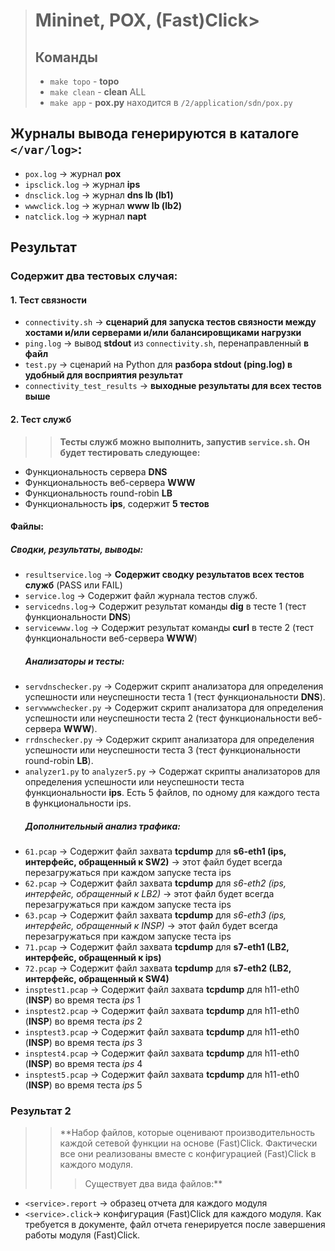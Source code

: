 >
># Mininet, POX, (Fast)Click>
>
>## Команды
>- `make topo` - **topo**
>- `make clean` - **clean** ALL
>- `make app` - **pox.py** находится в `/2/application/sdn/pox.py`

## Журналы вывода генерируются в каталоге `</var/log>`:
- `pox.log` -> журнал **pox**
- `ipsclick.log` -> журнал **ips**
- `dnsclick.log` -> журнал **dns lb (lb1)**
- `wwwclick.log` -> журнал **www lb (lb2)**
- `natclick.log` -> журнал **napt**

## Результат
### Содержит два тестовых случая:

#### 1. Тест связности
   - `connectivity.sh` -> **сценарий для запуска тестов связности между хостами и/или серверами и/или балансировщиками нагрузки**
   - `ping.log` -> вывод **stdout** из `connectivity.sh`, перенаправленный **в файл**
   - `test.py` -> сценарий на Python для **разбора stdout (ping.log) в удобный для восприятия результат**
   - `connectivity_test_results` -> **выходные результаты для всех тестов выше**

#### 2. Тест служб

>>**Тесты служб можно выполнить, запустив `service.sh`. 
>>Он будет тестировать следующее:**

   - Функциональность сервера **DNS**
   - Функциональность веб-сервера **WWW**
   - Функциональность round-robin **LB**
   - Функциональность **ips**, содержит **5 тестов**

#### Файлы:
   ##### Сводки, результаты, выводы:
- `resultservice.log` -> **Содержит сводку результатов всех тестов служб** (PASS или FAIL)
- `service.log` -> Содержит файл журнала тестов служб.
- `servicedns.log`-> Содержит результат команды **dig** в тесте 1 (тест функциональности **DNS**)
- `servicewww.log` -> Содержит результат команды **curl** в тесте 2 (тест функциональности веб-сервера **WWW**)
   ##### Анализаторы и тесты:
- `servdnschecker.py` -> Содержит скрипт анализатора для определения успешности или неуспешности теста 1 (тест функциональности **DNS**).
- `servwwwchecker.py` -> Содержит скрипт анализатора для определения успешности или неуспешности теста 2 (тест функциональности веб-сервера **WWW**).
- `rrdnschecker.py` -> Содержит скрипт анализатора для определения успешности или неуспешности теста 3 (тест функциональности round-robin **LB**).
- `analyzer1.py` to `analyzer5.py` -> Содержат скрипты анализаторов для определения успешности или неуспешности теста функциональности **ips**. Есть 5 файлов, по одному для каждого теста в функциональности ips.
   ##### Дополнительный анализ трафика:
- `61.pcap` -> Содержит файл захвата **tcpdump** для **s6-eth1 (ips, интерфейс, обращенный к SW2)** -> этот файл будет всегда перезагружаться при каждом запуске теста ips
- `62.pcap` -> Содержит файл захвата **tcpdump** для *s6-eth2 (ips, интерфейс, обращенный к LB2)* -> этот файл будет всегда перезагружаться при каждом запуске теста ips
- `63.pcap` -> Содержит файл захвата **tcpdump** для *s6-eth3 (ips, интерфейс, обращенный к INSP)* -> этот файл будет всегда перезагружаться при каждом запуске теста ips
- `71.pcap` -> Содержит файл захвата **tcpdump** для **s7-eth1 (LB2, интерфейс, обращенный к ips)**
- `72.pcap` -> Содержит файл захвата **tcpdump** для **s7-eth2 (LB2, интерфейс, обращенный к SW4)**
- `insptest1.pcap` -> Содержит файл захвата **tcpdump** для h11-eth0 (**INSP**) во время теста *ips* 1
- `insptest2.pcap` -> Содержит файл захвата **tcpdump** для h11-eth0 (**INSP**) во время теста *ips* 2
- `insptest3.pcap` -> Содержит файл захвата **tcpdump** для h11-eth0 (**INSP**) во время теста *ips* 3
- `insptest4.pcap` -> Содержит файл захвата **tcpdump** для h11-eth0 (**INSP**) во время теста *ips* 4
- `insptest5.pcap` -> Содержит файл захвата **tcpdump** для h11-eth0 (**INSP**) во время теста *ips* 5

### Результат 2

>>**Набор файлов, которые оценивают производительность каждой сетевой функции на основе (Fast)Click. 
>>Фактически все они реализованы вместе с конфигурацией (Fast)Click в каждого модуля. 
>>>Существует два вида файлов:**

- `<service>.report` -> образец отчета для каждого модуля
- `<service>.click`-> конфигурация (Fast)Click для каждого модуля. Как требуется в документе, файл отчета генерируется после завершения работы модуля (Fast)Click.
